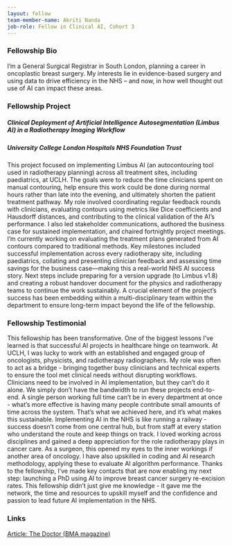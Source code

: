 ```yaml
---
layout: fellow
team-member-name: Akriti Nanda
job-role: Fellow in Clinical AI, Cohort 3
---
```

### Fellowship Bio
I’m a General Surgical Registrar in South London, planning a career in oncoplastic breast surgery. My interests lie in evidence-based surgery and using data to drive efficiency in the NHS – and now, in how well thought out use of AI can impact these areas. 
### Fellowship Project
##### _Clinical Deployment of Artificial Intelligence Autosegmentation (Limbus AI) in a Radiotherapy Imaging Workflow_
##### University College London Hospitals NHS Foundation Trust

This project focused on implementing Limbus AI (an autocontouring tool used in radiotherapy planning) across all treatment sites, including paediatrics, at UCLH. The goals were to reduce the time clinicians spent on manual contouring, help ensure this work could be done during normal hours rather than late into the evening, and ultimately shorten the patient treatment pathway. My role involved coordinating regular feedback rounds with clinicians, evaluating contours using metrics like Dice coefficients and Hausdorff distances, and contributing to the clinical validation of the AI’s performance. I also led stakeholder communications, authored the business case for sustained implementation, and chaired fortnightly project meetings. I’m currently working on evaluating the treatment plans generated from AI contours compared to traditional methods. Key milestones included successful implementation across every radiotherapy site, including paediatrics, collating and presenting clinician feedback and assessing time savings for the business case—making this a real-world NHS AI success story. Next steps include preparing for a version upgrade (to Limbus v1.8) and creating a robust handover document for the physics and radiotherapy teams to continue the work sustainably. A crucial element of the project’s success has been embedding within a multi-disciplinary team within the department to ensure long-term impact beyond the life of the fellowship.
### Fellowship Testimonial
This fellowship has been transformative. One of the biggest lessons I’ve learned is that successful AI projects in healthcare hinge on teamwork. At UCLH, I was lucky to work with an established and engaged group of oncologists, physicists, and radiotherapy radiographers. My role was often to act as a bridge - bringing together busy clinicians and technical experts to ensure the tool met clinical needs without disrupting workflows. Clinicians need to be involved in AI implementation, but they can’t do it alone. We simply don’t have the bandwidth to run these projects end-to-end. A single person working full time can’t be in every department at once - what’s more effective is having many people contribute small amounts of time across the system. That’s what we achieved here, and it’s what makes this sustainable. Implementing AI in the NHS is like running a railway - success doesn’t come from one central hub, but from staff at every station who understand the route and keep things on track. I loved working across disciplines and gained a deep appreciation for the role radiotherapy plays in cancer care. As a surgeon, this opened my eyes to the inner workings if another area of oncology. I have also upskilled in coding and AI research methodology, applying these to evaluate AI algorithm performance.  Thanks to the fellowship, I’ve made key contacts that are now enabling my next step: launching a PhD using AI to improve breast cancer surgery re-excision rates. This fellowship didn’t just give me knowledge - it gave me the network, the time and resources to upskill myself and the confidence and passion to lead future AI implementation in the NHS.

### Links
[Article: The Doctor (BMA magazine)](/assets/docs/BMA_TheDoctor_Nov2024.pdf#page=16)<br>
